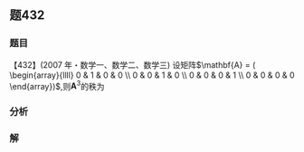 ## 题432
### 题目
【432】(2007 年・数学一、数学二、数学三) 设矩阵$\mathbf{A} = ( \begin{array}{llll} 0 & 1 & 0 & 0 \\  0 & 0 & 1 & 0 \\  0 & 0 & 0 & 1 \\  0 & 0 & 0 & 0 \end{array})$,则${\mathbf{A}}^{3}$的秩为
### 分析

### 解